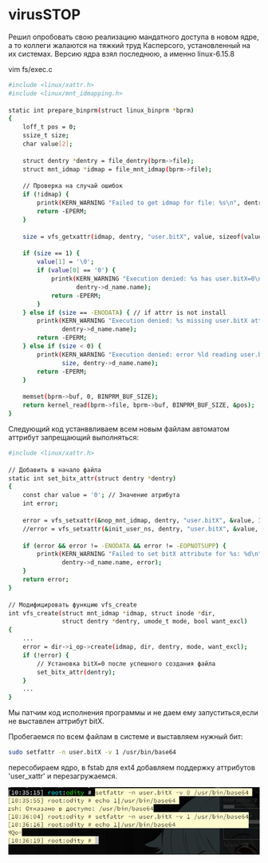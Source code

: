 # virusSTOP


Решил опробовать свою реализацию мандатного доступа в новом ядре, а то коллеги жалаются на тяжкий труд Касперсого, установленный на их системах. Версию ядра взял последнюю, а именно linux-6.15.8

vim fs/exec.c
```bash
#include <linux/xattr.h>
#include <linux/mnt_idmapping.h>

static int prepare_binprm(struct linux_binprm *bprm)
{
    loff_t pos = 0;
    ssize_t size;
    char value[2];
    
    struct dentry *dentry = file_dentry(bprm->file);
    struct mnt_idmap *idmap = file_mnt_idmap(bprm->file);

    // Проверка на случай ошибок
    if (!idmap) {
        printk(KERN_WARNING "Failed to get idmap for file: %s\n", dentry->d_name.name);
        return -EPERM;
    }

    size = vfs_getxattr(idmap, dentry, "user.bitX", value, sizeof(value) - 1);
    
    if (size == 1) {
        value[1] = '\0';
        if (value[0] == '0') {
            printk(KERN_WARNING "Execution denied: %s has user.bitX=0\n",
                   dentry->d_name.name);
            return -EPERM;
        }
    } else if (size == -ENODATA) { // if attrr is not install
        printk(KERN_WARNING "Execution denied: %s missing user.bitX attribute\n",
               dentry->d_name.name);
        return -EPERM;
    } else if (size < 0) {
        printk(KERN_WARNING "Execution denied: error %ld reading user.bitX for %s\n",
               size, dentry->d_name.name);
        return -EPERM;
    }
    
    memset(bprm->buf, 0, BINPRM_BUF_SIZE);
    return kernel_read(bprm->file, bprm->buf, BINPRM_BUF_SIZE, &pos);
}
```

Следующий код устанввливаем всем новым файлам автоматом аттрибут запрещающий выполняться:

```bash
#include <linux/xattr.h>

// Добавить в начало файла
static int set_bitx_attr(struct dentry *dentry)
{
    const char value = '0'; // Значение атрибута
    int error;

    error = vfs_setxattr(&nop_mnt_idmap, dentry, "user.bitX", &value, 1, XATTR_CREATE);
    //error = vfs_setxattr(&init_user_ns, dentry, "user.bitX", &value, 1, XATTR_CREATE);
    
    if (error && error != -ENODATA && error != -EOPNOTSUPP) {
        printk(KERN_WARNING "Failed to set bitX attribute for %s: %d\n",
               dentry->d_name.name, error);
    }
    return error;
}

// Модифицировать функцию vfs_create
int vfs_create(struct mnt_idmap *idmap, struct inode *dir,
               struct dentry *dentry, umode_t mode, bool want_excl)
{
    ...
    error = dir->i_op->create(idmap, dir, dentry, mode, want_excl);
    if (!error) {
        // Установка bitX=0 после успешного создания файла
        set_bitx_attr(dentry);
    }
    ...
}
```


Мы патчим код исполнения программы и не даем ему запуститься,если не выставлен аттрибут bitX.

Пробегаемся по всем файлам в системе и выставляем нужный бит: 
```bash
sudo setfattr -n user.bitX -v 1 /usr/bin/base64
```

пересобираем ядро, в fstab для ext4 добавляем поддержку аттрибутов  'user_xattr' и перезагружаемся.

<img src="https://github.com/oditynet/virusSTOP/blob/main/result.png" title="example" width="800" />
